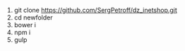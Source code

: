 1. git clone https://github.com/SergPetroff/dz_inetshop.git
2. cd newfolder
3. bower i
4. npm i
9. gulp
